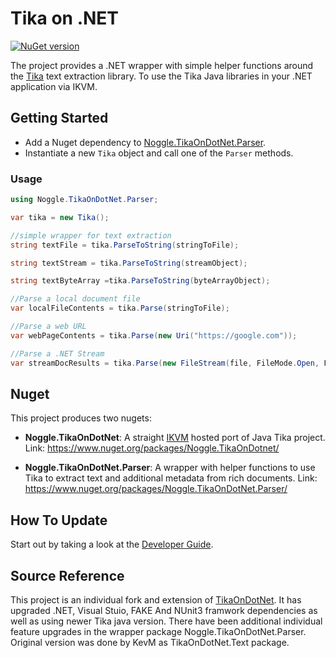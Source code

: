 Tika on .NET
============

[![NuGet version](https://badge.fury.io/nu/Noggle.TikaOnDotNet.Parser.svg)](https://badge.fury.io/nu/Noggle.TikaOnDotNet.Parser)

The project provides a .NET wrapper with simple helper functions around the [Tika](http://tika.apache.org/) text extraction library. To use the Tika Java libraries in your .NET application via IKVM. 

## Getting Started 

- Add a Nuget dependency to [Noggle.TikaOnDotNet.Parser](https://www.nuget.org/packages/Noggle.TikaOnDotNet.Parser/).
- Instantiate a new `Tika` object and call one of the `Parser` methods.

### Usage 
```cs
using Noggle.TikaOnDotNet.Parser;

var tika = new Tika();

//simple wrapper for text extraction
string textFile = tika.ParseToString(stringToFile);

string textStream = tika.ParseToString(streamObject);

string textByteArray =tika.ParseToString(byteArrayObject);

//Parse a local document file
var localFileContents = tika.Parse(stringToFile);

//Parse a web URL
var webPageContents = tika.Parse(new Uri("https://google.com"));

//Parse a .NET Stream
var streamDocResults = tika.Parse(new FileStream(file, FileMode.Open, FileAccess.Read));

```


## Nuget

This project produces two nugets:

- **Noggle.TikaOnDotNet**: A straight [IKVM](http://www.ikvm.net/userguide/ikvmc.html) hosted port of Java Tika project.
Link: https://www.nuget.org/packages/Noggle.TikaOnDotnet/

- **Noggle.TikaOnDotNet.Parser**: A wrapper with helper functions to use Tika to extract text and additional metadata from rich documents. Link: https://www.nuget.org/packages/Noggle.TikaOnDotNet.Parser/

## How To Update

Start out by taking a look at the [Developer Guide](https://github.com/whentotrade/noggle.tikaondotnet/blob/master/Developers.md). 

## Source Reference
This project is an individual fork and extension of [TikaOnDotNet](https://github.com/KevM/tikaondotnet). It has upgraded .NET, Visual Stuio, FAKE And NUnit3 framwork dependencies as well as using newer Tika java version. There have been additional individual feature upgrades in the wrapper package Noggle.TikaOnDotNet.Parser. Original version was done by KevM as TikaOnDotNet.Text package.
